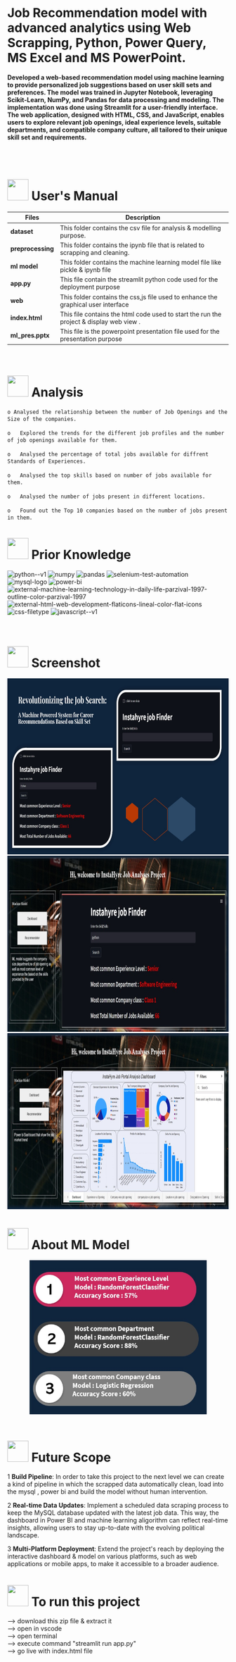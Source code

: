 # 
# <h>  **Job Recommendation model with advanced analytics using Web Scrapping, Python, Power Query, MS Excel and MS PowerPoint.**

**Developed a web-based recommendation model using machine learning to provide personalized job suggestions based on user skill sets and preferences. The model was trained in Jupyter Notebook, leveraging Scikit-Learn, NumPy, and Pandas for data processing and modeling. The implementation was done using Streamlit for a user-friendly interface. The web application, designed with HTML, CSS, and JavaScript, enables users to explore relevant job openings, ideal experience levels, suitable departments, and compatible company culture, all tailored to their unique skill set and requirements.**




<br>
<br>


#  <img src="https://user-images.githubusercontent.com/106439762/181935629-b3c47bd3-77fb-4431-a11c-ff8ba0942b63.gif" width="48" height="48"> **User's Manual**

| Files| Description |
| ------------- | ------------- |
| **dataset**  | This folder contains the csv file for analysis & modelling purpose.|
| **preprocessing** | This folder contains the ipynb file that is related to scrapping and cleaning. |
| **ml model**  | This folder contains the machine learning model file like pickle & ipynb file  |
| **app.py**  | This file contain the streamlit python code used for the deployment purpose  |
| **web** | This folder contains the css,js file used to enhance the graphical user interface |
| **index.html** | This file contains the html code used to start the run the project & display web view . |
|**ml_pres.pptx**| This file is the powerpoint presentation file used for the presentation purpose|
<br>


#  <img src=https://user-images.githubusercontent.com/106439762/178428775-03d67679-9aa4-4b08-91e9-6eb6ed8faf66.gif  width="48" height="48"> Analysis
   
    
    o Analysed the relationship between the number of Job Openings and the Size of the companies.
    
    o	Explored the trends for the different job profiles and the number of job openings available for them.
     
    o	Analysed the percentage of total jobs available for diffrent Standards of Experiences.
  
    o	Analysed the top skills based on number of jobs available for them.
    
    o	Analysed the number of jobs present in different locations.
    
    o	Found out the Top 10 companies based on the number of jobs present in them.


#  <img src=https://user-images.githubusercontent.com/106439762/178803205-47a08ce7-2187-4f96-b301-a2b68690619a.gif width="48" height="48" > Prior Knowledge

<img width="48" height="48" src="https://img.icons8.com/color/48/python--v1.png" alt="python--v1"/>         <img width="48" height="48" src="https://img.icons8.com/color/48/numpy.png" alt="numpy"/>          <img width="48" height="48" src="https://img.icons8.com/color/48/pandas.png" alt="pandas"/>       <img width="50" height="50" src="https://img.icons8.com/ios/50/selenium-test-automation.png" alt="selenium-test-automation"/>        <img width="50" height="50" src="https://img.icons8.com/fluency/48/mysql-logo.png" alt="mysql-logo"/>       <img width="50" height="50" src="https://img.icons8.com/color/48/power-bi.png" alt="power-bi"/>       <img width="50" height="45" src="https://img.icons8.com/external-parzival-1997-outline-color-parzival-1997/50/external-machine-learning-technology-in-daily-life-parzival-1997-outline-color-parzival-1997.png" alt="external-machine-learning-technology-in-daily-life-parzival-1997-outline-color-parzival-1997"/>      <img width="45" height="45" src="https://img.icons8.com/external-flaticons-lineal-color-flat-icons/64/external-html-web-development-flaticons-lineal-color-flat-icons.png" alt="external-html-web-development-flaticons-lineal-color-flat-icons"/>        <img width="50" height="50" src="https://img.icons8.com/pulsar-color/48/css-filetype.png" alt="css-filetype"/>          <img width="50" height="50" src="https://img.icons8.com/color/48/javascript--v1.png" alt="javascript--v1"/>








<br>

# <img src="https://user-images.githubusercontent.com/106439762/181937125-2a4b22a3-f8a9-4226-bbd3-df972f9dbbc4.gif" width="48" height="48" > Screenshot
<img src="https://github.com/piyushpsinghh/Job_Recommender/blob/main/static/img%201.jpg"  height="400"  width="100%">
<img src="https://github.com/piyushpsinghh/Job_Recommender/blob/main/static/img%203.jpg"  height="400"  width="100%">
<img src="https://github.com/piyushpsinghh/Job_Recommender/blob/main/static/img%202.jpg"  height="400"  width="100%">

<br>

# <img src="https://user-images.githubusercontent.com/108053296/185756908-fbb62168-d923-48f2-992f-b8e2fde848fe.gif" width="48" height="48" > About ML Model 
  <div align="center">
  <img src="https://github.com/piyushpsinghh/Job_Recommender/blob/main/static/img%204.jpg" height="350" width="80%">
</div>


   
   <br>
   
   
   #  <img src=https://user-images.githubusercontent.com/106439762/178803205-47a08ce7-2187-4f96-b301-a2b68690619a.gif width="48" height="48" > Future Scope
      
1  **Build Pipeline**: In order to take this project to the next level we can create a kind of pipeline in which the scrapped data automatically clean, load into the mysql , power bi and build the model without human intervention. 

2  **Real-time Data Updates**: Implement a scheduled data scraping process to keep the MySQL database updated with the latest job data. This way, the dashboard in Power BI and machine learning aligorithm can reflect real-time insights, allowing users to stay up-to-date with the evolving political landscape.

3  **Multi-Platform Deployment**: Extend the project's reach by deploying the interactive dashboard & model  on various platforms, such as web applications or mobile apps, to make it accessible to a broader audience.
   
# <img src="https://user-images.githubusercontent.com/106439762/181937125-2a4b22a3-f8a9-4226-bbd3-df972f9dbbc4.gif" width="48" height="48" > To run this project 
--> download this zip file & extract it  <br>
--> open in vscode <br>
--> open terminal <br>
--> execute command "streamlit run app.py"  <br>
--> go live with index.html file

